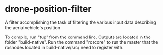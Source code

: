 # drone-position-filter
A filter accomplishing the task of filtering the various input data describing the aerial vehicle's position

To compile, run "tup" from the command line.
Outputs are located in the folder "build-native".
Run the command "roscore" to run the master that the rosnodes located in build-native/src/ need to register with.
